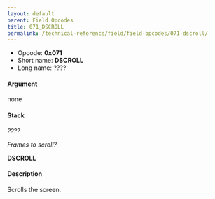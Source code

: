 ```yaml
---
layout: default
parent: Field Opcodes
title: 071_DSCROLL
permalink: /technical-reference/field/field-opcodes/071-dscroll/
---
```


-   Opcode: **0x071**
-   Short name: **DSCROLL**
-   Long name: ????

#### Argument

none

#### Stack

  
*????*

*Frames to scroll?*

**DSCROLL**

#### Description

Scrolls the screen.
